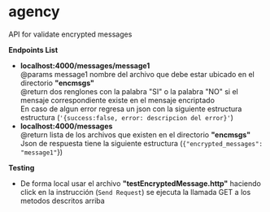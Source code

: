# agency
API for validate encrypted messages

**Endpoints List**
- **localhost:4000/messages/message1** <br/>
  @params message1 nombre del archivo que debe estar ubicado en el directorio **"encmsgs"** <br/>
  @return dos renglones con la palabra "SI" o la palabra "NO" si el mensaje correspondiente existe en el mensaje encriptado
  <br/>En caso de algun error regresa un json con la siguiente estructura estructura (`'{success:false, error: descripcion del error}'`)
- **localhost:4000/messages** <br/>
  @return lista de los archivos que existen en el directorio **"encmsgs"** <br/>Json de respuesta tiene la siguiente estructura (`{"encrypted_messages": "message1"`})

**Testing**
  - De forma local usar el archivo **"testEncryptedMessage.http"** haciendo click en la instrucción (`Send Request`) se ejecuta la llamada GET a los metodos descritos arriba




